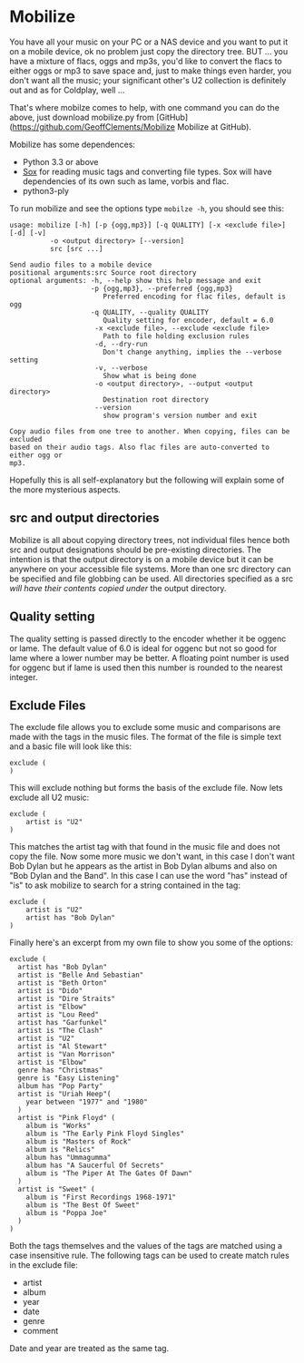 # Mobilize
You have all your music on your PC or a NAS device and you want to put it on a mobile device, ok no problem just copy the directory tree. BUT ... you have a mixture of flacs, oggs and mp3s, you'd like to convert the flacs to either oggs or mp3 to save space and, just to make things even harder, you don't want all the music; your significant other's U2 collection is definitely out and as for Coldplay, well ...

That's where mobilze comes to help, with one command you can do the above, just download mobilize.py from [GitHub](https://github.com/GeoffClements/Mobilize Mobilize at GitHub). 

Mobilize has some dependences:
  * Python 3.3 or above
  * [Sox](http://sox.sourceforge.net/) for reading music tags and converting file types. Sox will have dependencies of its own such as lame, vorbis and flac.
  * python3-ply
  
To run mobilize and see the options type `mobilze -h`, you should see this:
```
usage: mobilize [-h] [-p {ogg,mp3}] [-q QUALITY] [-x <exclude file>] [-d] [-v]
          -o <output directory> [--version]
          src [src ...]
          
Send audio files to a mobile device
positional arguments:src Source root directory
optional arguments: -h, --help show this help message and exit
                    -p {ogg,mp3}, --preferred {ogg,mp3}
                       Preferred encoding for flac files, default is ogg
                    -q QUALITY, --quality QUALITY
                       Quality setting for encoder, default = 6.0
                     -x <exclude file>, --exclude <exclude file>
                       Path to file holding exclusion rules
                     -d, --dry-run
                       Don't change anything, implies the --verbose setting
                     -v, --verbose
                       Show what is being done
                     -o <output directory>, --output <output directory>
                       Destination root directory
                     --version
                       show program's version number and exit
                       
Copy audio files from one tree to another. When copying, files can be excluded
based on their audio tags. Also flac files are auto-converted to either ogg or
mp3.
```

Hopefully this is all self-explanatory but the following will explain some of the more mysterious aspects.

## src and output directories
Mobilize is all about copying directory trees, not individual files hence both src and output designations should be pre-existing directories. The intention is that the output directory is on a mobile device but it can be anywhere on your accessible file systems. More than one src directory can be specified and file globbing can be used. All directories specified as a src *will have their contents copied under* the output directory.

## Quality setting
The quality setting is passed directly to the encoder whether it be oggenc or lame. The default value of 6.0 is ideal for oggenc but not so good for lame where a lower number may be better. A floating point number is used for oggenc but if lame is used then this number is rounded to the nearest integer.

## Exclude Files
The exclude file allows you to exclude some music and comparisons are made with the tags in the music files. The format of the file is simple text and a basic file will look like this:

```
exclude (
)
```

This will exclude nothing but forms the basis of the exclude file. Now lets exclude all U2 music:
```
exclude (
	artist is "U2"
)
```

This matches the artist tag with that found in the music file and does not copy the file. Now some more music we don't want, in this case I don't want Bob Dylan but he appears as the artist in Bob Dylan albums and also on "Bob Dylan and the Band". In this case I can use the word "has" instead of "is" to ask mobilize to search for a string contained in the tag: 
```
exclude (
	artist is "U2"
	artist has "Bob Dylan"
)
```

Finally here's an excerpt from my own file to show you some of the options:
```
exclude (
  artist has "Bob Dylan"
  artist is "Belle And Sebastian"
  artist is "Beth Orton"
  artist is "Dido"
  artist is "Dire Straits"
  artist is "Elbow"
  artist is "Lou Reed"
  artist has "Garfunkel"
  artist is "The Clash"
  artist is "U2"
  artist is "Al Stewart"
  artist is "Van Morrison"
  artist is "Elbow"
  genre has "Christmas"
  genre is "Easy Listening"
  album has "Pop Party"
  artist is "Uriah Heep"(
    year between "1977" and "1980"
  )
  artist is "Pink Floyd" (
    album is "Works"
    album is "The Early Pink Floyd Singles"
    album is "Masters of Rock"
    album is "Relics"
    album has "Ummagumma"
    album has "A Saucerful Of Secrets"
    album is "The Piper At The Gates Of Dawn"
  )
  artist is "Sweet" (
    album is "First Recordings 1968-1971"
    album is "The Best Of Sweet"
    album is "Poppa Joe"
  )
)
```

Both the tags themselves and the values of the tags are matched using a case insensitive rule. The following tags can be used to create match rules in the exclude file:

  * artist
  * album
  * year
  * date
  * genre
  * comment

Date and year are treated as the same tag.